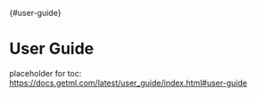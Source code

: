 [](){#user-guide}
# User Guide
placeholder for toc: https://docs.getml.com/latest/user_guide/index.html#user-guide